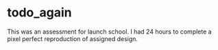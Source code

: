 # todo_again
This was an assessment for launch school.  I had 24 hours to complete a pixel perfect reproduction of assigned design.

